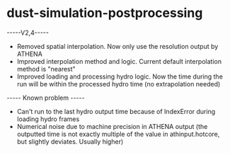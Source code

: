 # dust-simulation-postprocessing

-----V2,4-----
- Removed spatial interpolation. Now only use the resolution output by ATHENA
- Improved interpolation method and logic. Current default interpolation method is "nearest"
- Improved loading and processing hydro logic. Now the time during the run will be within the processed hydro time (no extrapolation needed)

----- Known problem -----
- Can't run to the last hydro output time because of IndexError during loading hydro frames
- Numerical noise due to machine precision in ATHENA output (the outputted time is not exactly multiple of the value in athinput.hotcore, but slightly deviates. Usually higher)
